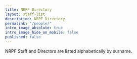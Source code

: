 ```yaml
---
title: NRPF Directory
layout: staff-list
description: NRPF Directory
permalink: "/people/"
intro_image_absolute: true
intro_image_hide_on_mobile: false
published: false
---
```


NRPF Staff and Directors are listed alphabetically by surname.
